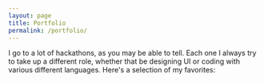 ```yaml
---
layout: page
title: Portfolio
permalink: /portfolio/
---
```


I go to a lot of hackathons, as you may be able to tell. Each one I always try to take up a different
role, whether that be designing UI or coding with various different languages. Here's a selection of my
favorites:

